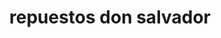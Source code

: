 ---
title: "repuestos don salvador"
url: /puerto-la-cruz/repuestos-don-salvador/
shop: Autoteile
---